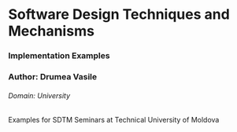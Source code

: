 # Software Design Techniques and Mechanisms

### Implementation Examples

### Author: Drumea Vasile

###### Domain: University  

Examples for SDTM Seminars at Technical University of Moldova
